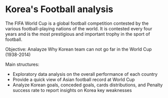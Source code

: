 # Korea's Football analysis

The FIFA World Cup is a global football competition contested by the various football-playing nations of the world. It is contested every four years and is the most prestigious and important trophy in the sport of football.

Objective: Analayze Why Korean team can not go far in the World Cup (1938-2014)

Main structures:
- Exploratory data analysis on the overall performance of each country
- Provide a quick view of Asian football record at World Cup
- Analyze Korean goals, conceded goals, cards distributions, and Penalty success rate to report insights on Korea key weaknesses



